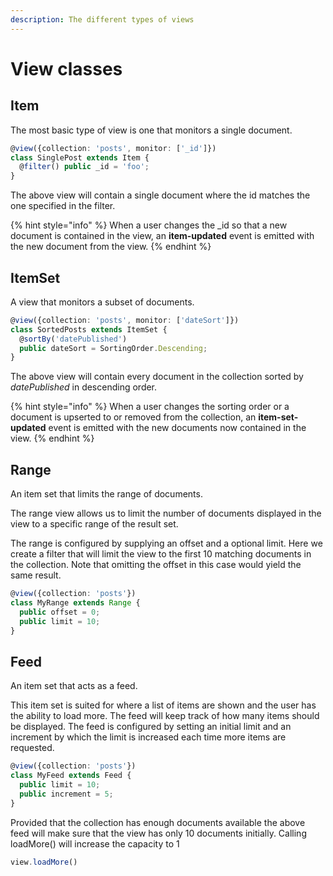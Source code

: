 ```yaml
---
description: The different types of views
---
```


# View classes

## Item

The most basic type of view is one that monitors a single document.

```typescript
@view({collection: 'posts', monitor: ['_id']})
class SinglePost extends Item {
  @filter() public _id = 'foo';
}
```

The above view will contain a single document where the id matches the one specified in the filter.

{% hint style="info" %}
When a user changes the \_id so that a new document is contained in the view, an **item-updated** event is emitted with the new document from the view.
{% endhint %}

## ItemSet

A view that monitors a subset of documents.

```typescript
@view({collection: 'posts', monitor: ['dateSort']})
class SortedPosts extends ItemSet {
  @sortBy('datePublished')
  public dateSort = SortingOrder.Descending;
}
```

The above view will contain every document in the collection sorted by _datePublished_ in descending order.

{% hint style="info" %}
When a user changes the sorting order or a document is upserted to or removed from the collection, an **item-set-updated** event is emitted with the new documents now contained in the view.
{% endhint %}

## Range

An item set that limits the range of documents.

The range view allows us to limit the number of documents displayed in the view to a specific range of the result set.

The range is configured by supplying an offset and a optional limit. Here we create a filter that will limit the view to the first 10 matching documents in the collection. Note that omitting the offset in this case would yield the same result.

```typescript
@view({collection: 'posts'})
class MyRange extends Range {
  public offset = 0;
  public limit = 10;
}
```

## Feed

An item set that acts as a feed. 

This item set is suited for where a list of items are shown and the user has the ability to load more. The feed will keep track of how many items should be displayed. The feed is configured by setting an initial limit and an increment by which the limit is increased each time more items are requested.

```typescript
@view({collection: 'posts'})
class MyFeed extends Feed {
  public limit = 10;
  public increment = 5;
}
```

Provided that the collection has enough documents available the above feed will make sure that the view has only 10 documents initially. Calling loadMore\(\) will increase the capacity to 1

```typescript
view.loadMore()
```

